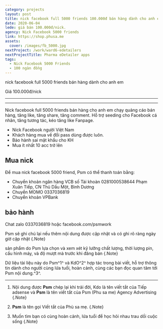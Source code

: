 ```yaml
---
category: projects
layout: post
title: nick facebook full 5000 friends 100.000đ bán hàng dành cho anh em
date: 2020-06-04
lede: giá bán 100.000đ/nick.
agency: Nick Facebook 5000 friends
link: https://shop.phusa.me
assets:
  cover: /images/fb_5000.jpg
nextProject: /work/ward6-edetailers
nextProjectTitle: Pharma eDetailer apps
tags:
  - Nick Facebook 5000 Friends
  - 100 ngàn đồng
---
```


nick facebook full 5000 friends bán hàng dành cho anh em

Giá 100.000đ/nick


---
<PostButton link="https://shop.phusa.me" label="đặt mua nick facebook 5000 friends" />

---

Nick facebook full 5000 friends bán hàng cho anh em chạy quảng cáo bán hàng, tăng like, tăng share, tăng comment. Hỗ trợ seeding cho Facebook cá nhân, tăng tương tác, kéo tăng like Fanpage.

- Nick Facebook người Việt Nam
- Khách hàng mua về đổi pass dùng được luôn.
- Bảo hành sai mật khẩu cho KH
- Mua ít nhất 10 acc trở lên

## Mua nick

Để mua nick facebook 5000 friend, Psm có thể thanh toán bằng:

- Chuyển khoản ngân hàng VCB số Tài khoàn 0281000538644 Phạm Xuân Tiếp, CN Thủ Dầu Một, Bình Dương
- Chuyển MOMO 0337036819
- Chuyển khoản VPBank

## bảo hành

Chat zalo 0337036819 hoặc facebook.com/psmwork

Psm sẽ ghi chú lại nếu thêm nội dung được cập nhật và có ghi rõ ràng ngày giờ cập nhật {.Note}

sản phẩm do Psm lựa chọn và xem xét kỹ lưỡng chất lượng, thời lượng pin, cấu hình máy, và độ mượt mà trước khi đăng bán {.Note}


Dữ liệu tài liệu này do Psm^1^ và KdO^2^ hợp tác trong bài viết, hỗ trợ thông tin dành cho người cùng lứa tuổi, hoàn cảnh, cùng các bạn đọc quan tâm tới Psm nội dung.^3^.



<PostButton link="https://shop.phusa.me" label="đặt mua nick facebook 5000 friends" />



---

1. Nội dung được **Psm** chép lại khi trải đời, Kdo là tên viết tắt của Tiếp adsense và **Psm** là tên viết tắt của Psm (Phu sa me) Agency Advertising {.Note}

2. **Psm** là tên gọi Viết tắt của Phù sa mẹ. {.Note}

3. Muốn tìm bạn có cùng hoàn cảnh, lứa tuổi để học hỏi nhau trau dồi cuộc sống {.Note}

<script>
import Media from "../../src/components/Media";
import MediaYoutube from "../../src/components/MediaYoutube";
import PostButton from "../../src/components/PostButton";
export default {
  components: {
    Media,
    MediaYoutube,
    PostButton,
  }
}
</script>
